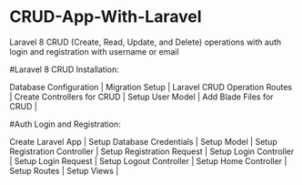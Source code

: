 # CRUD-App-With-Laravel

 Laravel 8 CRUD (Create, Read, Update, and Delete) operations with auth login and registration with username or email
 
 #Laravel 8 CRUD Installation:
 
 Database Configuration |
 Migration Setup |
 Laravel CRUD Operation Routes |
 Create Controllers for CRUD |
 Setup User Model |
 Add Blade Files for CRUD |
 
 #Auth Login and Registration:
 
 Create Laravel App |
 Setup Database Credentials |
 Setup Model |
 Setup Registration Controller |
 Setup Registration Request |
 Setup Login Controller |
 Setup Login Request |
 Setup Logout Controller |
 Setup Home Controller |
 Setup Routes |
 Setup Views |
 
 
 
